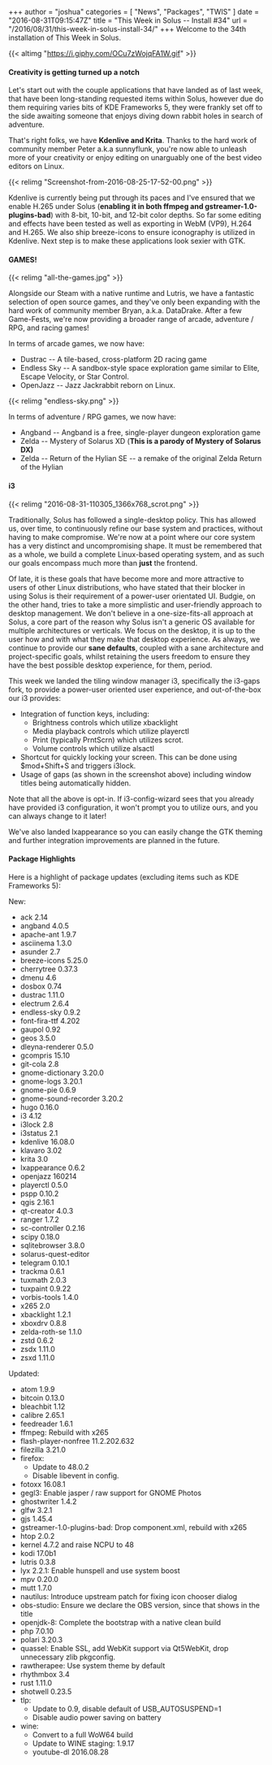 +++
author = "joshua"
categories = [
"News",
"Packages",
"TWIS"
]
date =  "2016-08-31T09:15:47Z"
title = "This Week in Solus -- Install #34"
url = "/2016/08/31/this-week-in-solus-install-34/"
+++
Welcome to the 34th installation of This Week in Solus. 

{{< altimg "https://i.giphy.com/OCu7zWojqFA1W.gif" >}}

#### Creativity is getting turned up a notch

Let's start out with the couple applications that have landed as of last week, that have been long-standing requested items within Solus, however due do them requiring varies bits of KDE Frameworks 5, they were frankly set off to the side awaiting 
someone that enjoys diving down rabbit holes in search of adventure.

That's right folks, we have **Kdenlive and Krita**. Thanks to the hard work of community member Peter a.k.a sunnyflunk, you're now able to unleash more of your creativity or enjoy editing on unarguably one of the best video editors on Linux.

{{< relimg "Screenshot-from-2016-08-25-17-52-00.png" >}}

Kdenlive is currently being put through its paces and I've ensured that we enable H.265 under Solus (**enabling it in both ffmpeg and gstreamer-1.0-plugins-bad**) with 8-bit, 10-bit, and 12-bit color depths. So far some editing and effects have been 
tested as well as exporting in WebM (VP9), H.264 and H.265. We also ship breeze-icons to ensure iconography is utilized in Kdenlive. Next step is to make these applications look sexier with GTK.

#### GAMES!

{{< relimg "all-the-games.jpg" >}}

Alongside our Steam with a native runtime and Lutris, we have a fantastic selection of open source games, and they've only been expanding with the hard work of community member Bryan, a.k.a. DataDrake. After a few Game-Fests, we're now providing a 
broader range of arcade, adventure / RPG, and racing games!

In terms of arcade games, we now have:

- Dustrac -- A tile-based, cross-platform 2D racing game
- Endless Sky -- A sandbox-style space exploration game similar to Elite, Escape Velocity, or Star Control.
- OpenJazz -- Jazz Jackrabbit reborn on Linux.

{{< relimg "endless-sky.png" >}}

In terms of adventure / RPG games, we now have:

- Angband -- Angband is a free, single-player dungeon exploration game
- Zelda -- Mystery of Solarus XD (**This is a parody of Mystery of Solarus DX)**
- Zelda -- Return of the Hylian SE -- a remake of the original Zelda Return of the Hylian

#### i3

{{< relimg "2016-08-31-110305_1366x768_scrot.png" >}}

Traditionally, Solus has followed a single-desktop policy. This has allowed us, over time, to continuously refine our base system and practices, without having to make compromise. We're now at a point where our core system has a very distinct and 
uncompromising shape. It must be remembered that as a whole, we build a complete Linux-based operating system, and as such our goals encompass much more than **just** the frontend.

Of late, it is these goals that have become more and more attractive to users of other Linux distributions, who have stated that their blocker in using Solus is their requirement of a power-user orientated UI. Budgie, on the other hand, tries to take a more 
simplistic and user-friendly approach to desktop management. We don't believe in a one-size-fits-all approach at Solus, a core part of the reason why Solus isn't a generic OS available for multiple architectures or verticals. We focus on the desktop, it is up 
to the user how and with what they make that desktop experience. As always, we continue to provide our **sane defaults**, coupled with a sane architecture and project-specific goals, whilst retaining the users freedom to ensure they have the best possible 
desktop experience, for them, period.

This week we landed the tiling window manager i3, specifically the i3-gaps fork, to provide a power-user oriented user experience, and out-of-the-box our i3 provides:

- Integration of function keys, including: 
  - Brightness controls which utilize xbacklight
  - Media playback controls which utilize playerctl
  - Print (typically PrntScrn) which utilizes scrot.
  - Volume controls which utilize alsactl
- Shortcut for quickly locking your screen. This can be done using $mod+Shift+S and triggers i3lock.
- Usage of gaps (as shown in the screenshot above) including window titles being automatically hidden.

Note that all the above is opt-in. If i3-config-wizard sees that you already have provided i3 configuration, it won't prompt you to utilize ours, and you can always change to it later!

We've also landed lxappearance so you can easily change the GTK theming and further integration improvements are planned in the future.

#### Package Highlights

Here is a highlight of package updates (excluding items such as KDE Frameworks 5):

New:

- ack 2.14
- angband 4.0.5
- apache-ant 1.9.7
- asciinema 1.3.0
- asunder 2.7
- breeze-icons 5.25.0
- cherrytree 0.37.3
- dmenu 4.6
- dosbox 0.74
- dustrac 1.11.0
- electrum 2.6.4
- endless-sky 0.9.2
- font-fira-ttf 4.202
- gaupol 0.92
- geos 3.5.0
- dleyna-renderer 0.5.0
- gcompris 15.10
- git-cola 2.8
- gnome-dictionary 3.20.0
- gnome-logs 3.20.1
- gnome-pie 0.6.9
- gnome-sound-recorder 3.20.2
- hugo 0.16.0
- i3 4.12
- i3lock 2.8
- i3status 2.1
- kdenlive 16.08.0
- klavaro 3.02
- krita 3.0
- lxappearance 0.6.2
- openjazz 160214
- playerctl 0.5.0
- pspp 0.10.2
- qgis 2.16.1
- qt-creator 4.0.3
- ranger 1.7.2
- sc-controller 0.2.16
- scipy 0.18.0
- sqlitebrowser 3.8.0
- solarus-quest-editor
- telegram 0.10.1
- trackma 0.6.1
- tuxmath 2.0.3
- tuxpaint 0.9.22
- vorbis-tools 1.4.0
- x265 2.0
- xbacklight 1.2.1
- xboxdrv 0.8.8
- zelda-roth-se 1.1.0
- zstd 0.6.2
- zsdx 1.11.0
- zsxd 1.11.0

Updated:

- atom 1.9.9
- bitcoin 0.13.0
- bleachbit 1.12
- calibre 2.65.1
- feedreader 1.6.1
- ffmpeg: Rebuild with x265
- flash-player-nonfree 11.2.202.632
- filezilla 3.21.0
- firefox: 
  - Update to 48.0.2
  - Disable libevent in config.
- fotoxx 16.08.1
- gegl3: Enable jasper / raw support for GNOME Photos
- ghostwriter 1.4.2
- glfw 3.2.1
- gjs 1.45.4
- gstreamer-1.0-plugins-bad: Drop component.xml, rebuild with x265
- htop 2.0.2
- kernel 4.7.2 and raise NCPU to 48
- kodi 17.0b1
- lutris 0.3.8
- lyx 2.2.1: Enable hunspell and use system boost
- mpv 0.20.0
- mutt 1.7.0
- nautilus: Introduce upstream patch for fixing icon chooser dialog
- obs-studio: Ensure we declare the OBS version, since that shows in the title
- openjdk-8: Complete the bootstrap with a native clean build
- php 7.0.10
- polari 3.20.3
- quassel: Enable SSL, add WebKit support via Qt5WebKit, drop unnecessary zlib pkgconfig.
- rawtherapee: Use system theme by default
- rhythmbox 3.4
- rust 1.11.0
- shotwell 0.23.5
- tlp: 
  - Update to 0.9, disable default of USB_AUTOSUSPEND=1
  - Disable audio power saving on battery
- wine: 
  - Convert to a full WoW64 build
  - Update to WINE staging: 1.9.17
  - youtube-dl 2016.08.28
